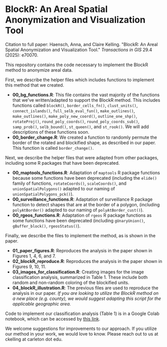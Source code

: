 # BlockR: An Areal Spatial Anonymization and Visualization Tool

Citation to full paper: Haensch, Anna, and Claire Kelling. "BlockR: An Areal Spatial Anonymization and Visualization Tool." *Transactions in GIS* 29.4 (2025): e70070.

This repository contains the code necessary to implement the BlockR method
to anonymize areal data. 

First, we describe the helper files which includes functions to implement this method that we created. 

- **00_bg_functions.R**: This file contains the vast majority of the functions that we've written/adapted to support the BlockR method. This includes functions called `blockR()`, `border_cells_fn()`, `clust_units()`, `connect_islands()`, `full_selb_eval_fun()`, `make_outlines()`, `make_outlines()`, `make_poly_new_coord()`, `outline_one_shp()`, `rotateProj()`, `round_poly_coords()`, `round_poly_coords_sub()`, `samp_prob()`, `selb_bound()`, `st_queen()`, and `st_rook()`. We will add descriptions of these functions soon.
- **00_border_change.R**: We created a function to randomly permute the border of the rotated and blockified shape, as described in our paper. This function is called `border_change()`.

Next, we describe the helper files that were adapted from other packages, including some R packages that have been deprecated. 

- **00_maptools_functions.R**: Adaptation of `maptools` R package functions because some functions have been deprecated (including the `elide()` family of functions, `rotateCoords()`, `scaleCoords()`, and `unionSpatialPolygons()` adapted to our naming of `unionSpatialPolygons_pck()`).
- **00_surveillance_functions.R**: Adaptation of surveillance R package function to detect shapes that are at the border of a polygon, (including `polyAtBorder()` adapted to our naming of `polyAtBorder_cust()`).
- **00_rgeos_functions.R**: Adaptation of `rgeos` R package functions as some functions have been deprecated (including `gUnaryUnion()`, `gBuffer_block()`, `rgeosStatus()`).


Finally, we describe the files to implement the method, as is shown in the paper.

- **01_paper_figures.R**: Reproduces the analysis in the paper shown in Figures 1, 4, 6, and 7.
- **02_blockR_reproduce.R**: Reproduces the analysis in the paper shown in Figures 9, 10, 11.
- **03_images_for_classification.R**: Creating images for the image classification analysis, summarized in Table 1. These include both random and non-random coloring of the blockified units.
- **04_blockR_illustration.R**: The previous files are used to reproduce the analysis in our paper. *If you are looking to utilize the BlockR method on a new place (e.g. county), we would suggest adapting this script for the applicable geographic area.* 


Code to implement our classification analysis (Table 1) is in a Google Colab notebook, which can be accessed by [this link]( https://drive.google.com/drive/folders/1ULYRBd1mSrV_u6g7fgZdKSAqTWsTnnA2?usp=sharing).


We welcome suggestions for improvements to our approach. If you utilize our method in your work, we would love to know. Please reach out to us at ckelling at carleton dot edu.
